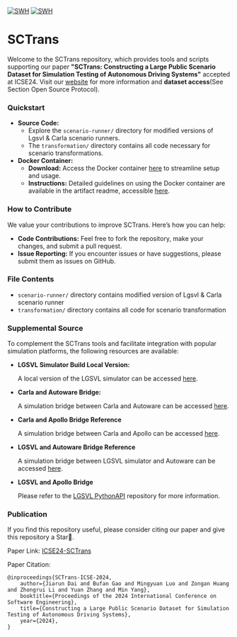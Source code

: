 [![SWH](https://archive.softwareheritage.org/badge/origin/https://github.com/seclab-fudan/SCTrans/)](https://archive.softwareheritage.org/browse/origin/?origin_url=https://github.com/seclab-fudan/SCTrans)
[![SWH](https://archive.softwareheritage.org/badge/swh:1:dir:8d41cfb4593d6d9ed32598c7f4b005d9a2023776/)](https://archive.softwareheritage.org/swh:1:dir:8d41cfb4593d6d9ed32598c7f4b005d9a2023776;origin=https://github.com/seclab-fudan/SCTrans;visit=swh:1:snp:fa8dc0740415fb547c5cb2fa33d79d999b6306ea;anchor=swh:1:rev:1bea2942f11ec72872d736f1de630d6d347b3233)

# SCTrans
Welcome to the SCTrans repository, which provides tools and scripts supporting our paper **"SCTrans: Constructing a Large Public Scenario Dataset for Simulation Testing of Autonomous Driving Systems"** accepted at ICSE24. Visit our [website](https://seclab-fudan.github.io/SCTrans/) for more information and **dataset access**(See Section Open Source Protocol).

### Quickstart
- **Source Code:**
  - Explore the `scenario-runner/` directory for modified versions of Lgsvl & Carla scenario runners.
  - The `transformation/` directory contains all code necessary for scenario transformations.
- **Docker Container:**
  - **Download:** Access the Docker container [here](https://drive.google.com/file/d/1NReqsgsbG_gj-j89GF_2wx6hB4u_NRSJ/view?usp=share_link) to streamline setup and usage.
  - **Instructions:** Detailed guidelines on using the Docker container are available in the artifact readme, accessible [here](link).

### How to Contribute
We value your contributions to improve SCTrans. Here’s how you can help:
- **Code Contributions:** Feel free to fork the repository, make your changes, and submit a pull request.
- **Issue Reporting:** If you encounter issues or have suggestions, please submit them as issues on GitHub.


### File Contents
- `scenario-runner/` directory contains modified version of Lgsvl & Carla scenario runner
- `transformation/` directory contains all code for scenario transformation

### Supplemental Source

To complement the SCTrans tools and facilitate integration with popular simulation platforms, the following resources are available:

- **LGSVL Simulator Build Local Version:** 

  A local version of the LGSVL simulator can be accessed [here](https://github.com/emocat/simulator/tree/release-2021.2).

- **Carla and Autoware Bridge:**
  
  A simulation bridge between Carla and Autoware can be accessed [here](https://github.com/tumftm/carla-autoware-bridge).

- **Carla and Apollo Bridge Reference**
  
  A simulation bridge between Carla and Apollo can be accessed [here](https://github.com/guardstrikelab/carla_apollo_bridge).

- **LGSVL and Autoware Bridge Reference**

  A simulation bridge between LGSVL simulator and Autoware can be accessed [here](https://github.com/blabla-my/autoware-LGSVL-bridge).

- **LGSVL and Apollo Bridge**

  Please refer to the [LGSVL PythonAPI](https://github.com/lgsvl/PythonAPI) repository for more information.

### Publication
If you find this repository useful, please consider citing our paper and give this repository a Star🌟.

Paper Link: [ICSE24-SCTrans](https://dl.acm.org/doi/10.1145/3597503.3623350)

Paper Citation:
```
@inproceedings{SCTrans-ICSE-2024,
    author={Jiarun Dai and Bufan Gao and Mingyuan Luo and Zongan Huang and Zhongrui Li and Yuan Zhang and Min Yang},
    booktitle={Proceedings of the 2024 International Conference on Software Engineering},
    title={Constructing a Large Public Scenario Dataset for Simulation Testing of Autonomous Driving Systems},
    year={2024},
}
```




